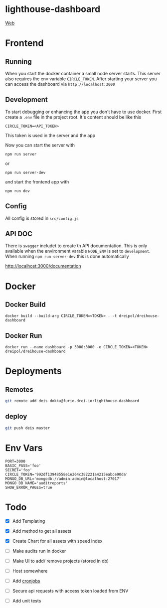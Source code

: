# lighthouse-dashboard

[Web](https://dreihouse.dreipol.ch/#/)

# Frontend
## Running
When you start the docker container a small node server starts. This server also requires the env variable `CIRCLE_TOKEN`.
After starting your server you can access the dashboard via `http://localhost:3000`

## Development
To start debugging or enhancing the app you don't have to use docker.
First create a `.env` file in the project root.
It's content should be like this

    CIRCLE_TOKEN=<API_TOKEN>

This token is used in the server and the app

Now you can start the server with

    npm run server

or

    npm run server-dev

and start the frontend app with

    npm run dev

## Config
All config is stored in `src/config.js`

## API DOC
There is `swagger` includet to create th API documentation. This is only available when the environment varable `NODE_ENV` is set to `development`.
When running `npm run server-dev` this is done automatically

[http://localhost:3000/documentation](http://localhost:3000/documentation)

# Docker
## Docker Build

    docker build --build-arg CIRCLE_TOKEN=<TOKEN> . -t dreipol/dreihouse-dashboard

## Docker Run

    docker run --name dashboard -p 3000:3000 -e CIRCLE_TOKEN=<TOKEN> dreipol/dreihouse-dashboard

# Deployments
## Remotes
```bash
git remote add deis dokku@furio.drei.io:lighthouse-dashboard
```

## deploy
```bash
git push deis master
```

# Env Vars
```
PORT=3000
BASIC_PASS='foo'
SECRET='foo'
CIRCLE_TOKEN='992df13948558e1e264c382221a4215eabce90da'
MONGO_DB_URL='mongodb://admin:admin@localhost:27017'
MONGO_DB_NAME='auditreports'
SHOW_ERROR_PAGES=true

```

# Todo
 - [x] Add Templating
 - [x] Add method to get all assets
 - [x] Create Chart for all assets with speed index
 - [ ] Make audits run in docker
 - [ ] Make UI to add/ remove projects (stored in db)
 - [ ] Host somewhere
 - [ ] Add [cronjobs](https://github.com/antonsamper/hapi-cron)
 - [ ] Secure api requests with access token loaded from ENV
 - [ ] Add unit tests
 
